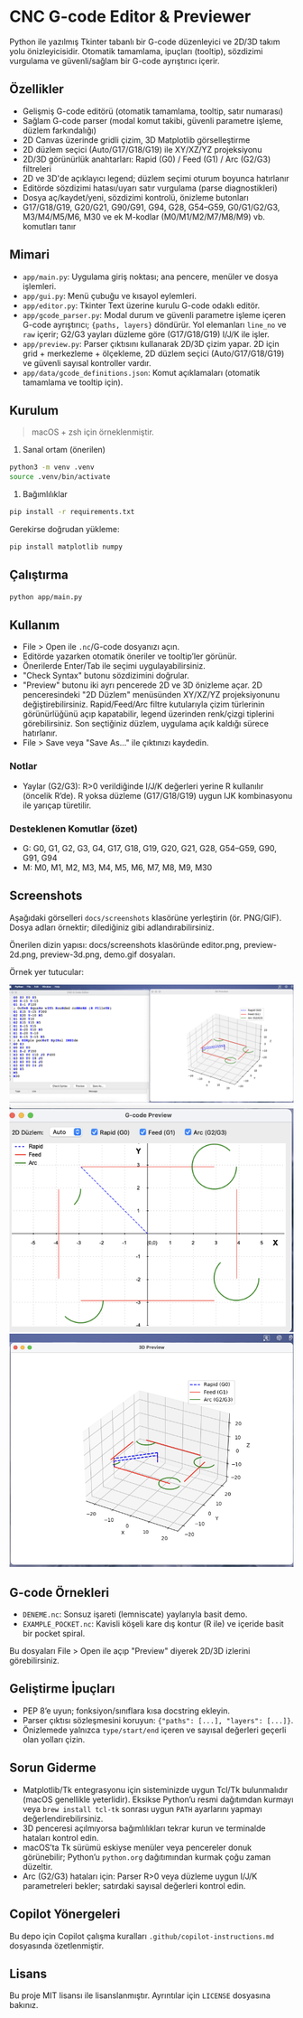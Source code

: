 # CNC G-code Editor & Previewer

Python ile yazılmış Tkinter tabanlı bir G-code düzenleyici ve 2D/3D takım yolu önizleyicisidir. Otomatik tamamlama, ipuçları (tooltip), sözdizimi vurgulama ve güvenli/sağlam bir G-code ayrıştırıcı içerir.

## Özellikler

- Gelişmiş G-code editörü (otomatik tamamlama, tooltip, satır numarası)
- Sağlam G-code parser (modal komut takibi, güvenli parametre işleme, düzlem farkındalığı)
- 2D Canvas üzerinde gridli çizim, 3D Matplotlib görselleştirme
- 2D düzlem seçici (Auto/G17/G18/G19) ile XY/XZ/YZ projeksiyonu
- 2D/3D görünürlük anahtarları: Rapid (G0) / Feed (G1) / Arc (G2/G3) filtreleri
- 2D ve 3D'de açıklayıcı legend; düzlem seçimi oturum boyunca hatırlanır
- Editörde sözdizimi hatası/uyarı satır vurgulama (parse diagnostikleri)
- Dosya aç/kaydet/yeni, sözdizimi kontrolü, önizleme butonları
- G17/G18/G19, G20/G21, G90/G91, G94, G28, G54–G59, G0/G1/G2/G3, M3/M4/M5/M6, M30 ve ek M-kodlar (M0/M1/M2/M7/M8/M9) vb. komutları tanır

## Mimari

- `app/main.py`: Uygulama giriş noktası; ana pencere, menüler ve dosya işlemleri.
- `app/gui.py`: Menü çubuğu ve kısayol eylemleri.
- `app/editor.py`: Tkinter Text üzerine kurulu G-code odaklı editör.
- `app/gcode_parser.py`: Modal durum ve güvenli parametre işleme içeren G-code ayrıştırıcı; `{paths, layers}` döndürür. Yol elemanları `line_no` ve `raw` içerir; G2/G3 yayları düzleme göre (G17/G18/G19) I/J/K ile işler.
- `app/preview.py`: Parser çıktısını kullanarak 2D/3D çizim yapar. 2D için grid + merkezleme + ölçekleme, 2D düzlem seçici (Auto/G17/G18/G19) ve güvenli sayısal kontroller vardır.
- `app/data/gcode_definitions.json`: Komut açıklamaları (otomatik tamamlama ve tooltip için).

## Kurulum

> macOS + zsh için örneklenmiştir.

1. Sanal ortam (önerilen)

```bash
python3 -m venv .venv
source .venv/bin/activate
```

1. Bağımlılıklar

```bash
pip install -r requirements.txt
```

Gerekirse doğrudan yükleme:

```bash
pip install matplotlib numpy
```

## Çalıştırma

```bash
python app/main.py
```

## Kullanım

- File > Open ile `.nc`/G-code dosyanızı açın.
- Editörde yazarken otomatik öneriler ve tooltip’ler görünür.
- Önerilerde Enter/Tab ile seçimi uygulayabilirsiniz.
- "Check Syntax" butonu sözdizimini doğrular.
- "Preview" butonu iki ayrı pencerede 2D ve 3D önizleme açar. 2D penceresindeki "2D Düzlem" menüsünden XY/XZ/YZ projeksiyonunu değiştirebilirsiniz. Rapid/Feed/Arc filtre kutularıyla çizim türlerinin görünürlüğünü açıp kapatabilir, legend üzerinden renk/çizgi tiplerini görebilirsiniz. Son seçtiğiniz düzlem, uygulama açık kaldığı sürece hatırlanır.
- File > Save veya "Save As..." ile çıktınızı kaydedin.

### Notlar

- Yaylar (G2/G3): R>0 verildiğinde I/J/K değerleri yerine R kullanılır (öncelik R’de). R yoksa düzleme (G17/G18/G19) uygun IJK kombinasyonu ile yarıçap türetilir.

### Desteklenen Komutlar (özet)

- G: G0, G1, G2, G3, G4, G17, G18, G19, G20, G21, G28, G54–G59, G90, G91, G94
- M: M0, M1, M2, M3, M4, M5, M6, M7, M8, M9, M30

## Screenshots

Aşağıdaki görselleri `docs/screenshots` klasörüne yerleştirin (ör. PNG/GIF). Dosya adları örnektir; dilediğiniz gibi adlandırabilirsiniz.

Önerilen dizin yapısı: docs/screenshots klasöründe editor.png, preview-2d.png, preview-3d.png, demo.gif dosyaları.

Örnek yer tutucular:

![Editor](docs/screenshots/editor.png)
![2D Preview](docs/screenshots/preview-2d.png)
![3D Preview](docs/screenshots/preview-3d.png)

## G-code Örnekleri

- `DENEME.nc`: Sonsuz işareti (lemniscate) yaylarıyla basit demo.
- `EXAMPLE_POCKET.nc`: Kavisli köşeli kare dış kontur (R ile) ve içeride basit bir pocket spiral.

Bu dosyaları File > Open ile açıp "Preview" diyerek 2D/3D izlerini görebilirsiniz.

## Geliştirme İpuçları

- PEP 8’e uyun; fonksiyon/sınıflara kısa docstring ekleyin.
- Parser çıktısı sözleşmesini koruyun: `{"paths": [...], "layers": [...]}`.
- Önizlemede yalnızca `type/start/end` içeren ve sayısal değerleri geçerli olan yolları çizin.

## Sorun Giderme

- Matplotlib/Tk entegrasyonu için sisteminizde uygun Tcl/Tk bulunmalıdır (macOS genellikle yeterlidir). Eksikse Python’u resmi dağıtımdan kurmayı veya `brew install tcl-tk` sonrası uygun `PATH` ayarlarını yapmayı değerlendirebilirsiniz.
- 3D penceresi açılmıyorsa bağımlılıkları tekrar kurun ve terminalde hataları kontrol edin.
- macOS’ta Tk sürümü eskiyse menüler veya pencereler donuk görünebilir; Python’u `python.org` dağıtımından kurmak çoğu zaman düzeltir.
- Arc (G2/G3) hataları için: Parser R>0 veya düzleme uygun I/J/K parametreleri bekler; satırdaki sayısal değerleri kontrol edin.

## Copilot Yönergeleri

Bu depo için Copilot çalışma kuralları `.github/copilot-instructions.md` dosyasında özetlenmiştir.

## Lisans

Bu proje MIT lisansı ile lisanslanmıştır. Ayrıntılar için `LICENSE` dosyasına bakınız.
